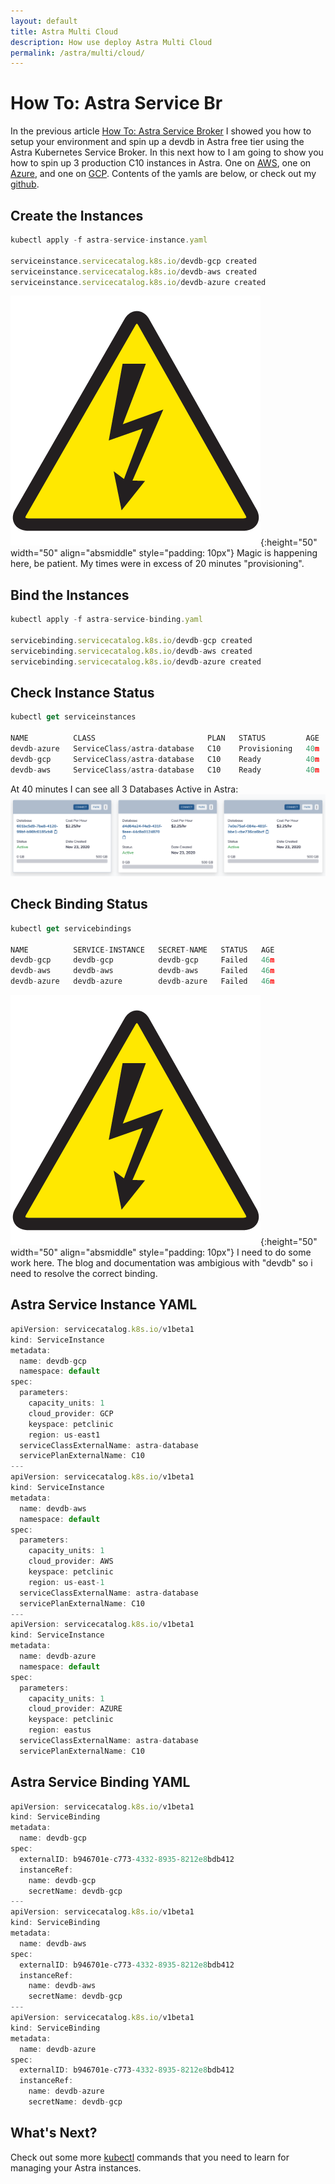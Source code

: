 ```yaml
---
layout: default
title: Astra Multi Cloud
description: How use deploy Astra Multi Cloud
permalink: /astra/multi/cloud/
---
```


# How To: Astra Service Br
In the previous article [How To: Astra Service Broker](/astra/service/broker/) I showed you how to setup your environment and spin up a devdb in Astra free tier using the Astra Kubernetes Service Broker.  In this next how to I am going to show you how to spin up 3 production C10 instances in Astra.  One on [AWS](https://aws.amazon.com/), one on [Azure](https://azure.microsoft.com/), and one on [GCP](https://console.cloud.google.com).  Contents of the yamls are below, or check out my [github](https://github.com/ds-steven-matison/astra-service-broker-demo).

## Create the Instances
```js
kubectl apply -f astra-service-instance.yaml

serviceinstance.servicecatalog.k8s.io/devdb-gcp created
serviceinstance.servicecatalog.k8s.io/devdb-aws created
serviceinstance.servicecatalog.k8s.io/devdb-azure created
```
![WARNING](/assets/images/warning.png){:height="50" width="50" align="absmiddle" style="padding: 10px"} Magic is happening here, be patient.  My times were in excess of 20 minutes "provisioning".

## Bind the Instances

```js
kubectl apply -f astra-service-binding.yaml

servicebinding.servicecatalog.k8s.io/devdb-gcp created
servicebinding.servicecatalog.k8s.io/devdb-aws created
servicebinding.servicecatalog.k8s.io/devdb-azure created
```

## Check Instance Status

```js
kubectl get serviceinstances

NAME          CLASS                         PLAN   STATUS         AGE
devdb-azure   ServiceClass/astra-database   C10    Provisioning   40m
devdb-gcp     ServiceClass/astra-database   C10    Ready          40m
devdb-aws     ServiceClass/astra-database   C10    Ready          40m
```

At 40 minutes I can see all 3 Databases Active in Astra:
![Astra Multi Cloud](/assets/images/astra-multi-cloud-deployed.png)

## Check Binding Status

```js
kubectl get servicebindings                    

NAME          SERVICE-INSTANCE   SECRET-NAME   STATUS   AGE
devdb-gcp     devdb-gcp          devdb-gcp     Failed   46m
devdb-aws     devdb-aws          devdb-aws     Failed   46m
devdb-azure   devdb-azure        devdb-azure   Failed   46m
```
![WARNING](/assets/images/warning.png){:height="50" width="50" align="absmiddle" style="padding: 10px"} I need to do some work here.  The blog and documentation was ambigious with "devdb" so i need to resolve the correct binding.

## Astra Service Instance YAML

```js
apiVersion: servicecatalog.k8s.io/v1beta1
kind: ServiceInstance
metadata:
  name: devdb-gcp
  namespace: default
spec:
  parameters:
    capacity_units: 1
    cloud_provider: GCP
    keyspace: petclinic
    region: us-east1
  serviceClassExternalName: astra-database
  servicePlanExternalName: C10
---
apiVersion: servicecatalog.k8s.io/v1beta1
kind: ServiceInstance
metadata:
  name: devdb-aws
  namespace: default
spec:
  parameters:
    capacity_units: 1
    cloud_provider: AWS
    keyspace: petclinic
    region: us-east-1
  serviceClassExternalName: astra-database
  servicePlanExternalName: C10
---
apiVersion: servicecatalog.k8s.io/v1beta1
kind: ServiceInstance
metadata:
  name: devdb-azure
  namespace: default
spec:
  parameters:
    capacity_units: 1
    cloud_provider: AZURE
    keyspace: petclinic
    region: eastus
  serviceClassExternalName: astra-database
  servicePlanExternalName: C10

```

## Astra Service Binding YAML

```js
apiVersion: servicecatalog.k8s.io/v1beta1
kind: ServiceBinding
metadata:
  name: devdb-gcp
spec:
  externalID: b946701e-c773-4332-8935-8212e8bdb412
  instanceRef:
    name: devdb-gcp
    secretName: devdb-gcp
---
apiVersion: servicecatalog.k8s.io/v1beta1
kind: ServiceBinding
metadata:
  name: devdb-aws
spec:
  externalID: b946701e-c773-4332-8935-8212e8bdb412
  instanceRef:
    name: devdb-aws
    secretName: devdb-gcp
---
apiVersion: servicecatalog.k8s.io/v1beta1
kind: ServiceBinding
metadata:
  name: devdb-azure
spec:
  externalID: b946701e-c773-4332-8935-8212e8bdb412
  instanceRef:
    name: devdb-azure
    secretName: devdb-gcp
```
## What's Next?

Check out some more [kubectl](/kubernetes/kubectl/) commands that you need to learn for managing your Astra instances.
